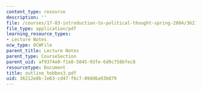 ```yaml
---
content_type: resource
description: ''
file: /courses/17-03-introduction-to-political-thought-spring-2004/36212e8b1e63cd47f6c789dd6a93b879_outline_hobbes3.pdf
file_type: application/pdf
learning_resource_types:
- Lecture Notes
ocw_type: OCWFile
parent_title: Lecture Notes
parent_type: CourseSection
parent_uid: af9374e0-f1e8-5045-93fe-6d9c758bfec8
resourcetype: Document
title: outline_hobbes3.pdf
uid: 36212e8b-1e63-cd47-f6c7-89dd6a93b879
---
```

